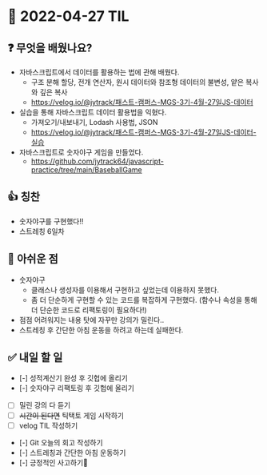 # 📅 2022-04-27 TIL

## ❓ 무엇을 배웠나요?
- 자바스크립트에서 데이터를 활용하는 법에 관해 배웠다.
  - 구조 분해 할당, 전개 연산자, 원시 데이터와 참조형 데이터의 불변성, 얕은 복사와 깊은 복사
  - https://velog.io/@jytrack/패스트-캠퍼스-MGS-3기-4월-27일JS-데이터
- 실습을 통해 자바스크립트 데이터 활용법을 익혔다.
  - 가져오기/내보내기, Lodash 사용법, JSON
  - https://velog.io/@jytrack/패스트-캠퍼스-MGS-3기-4월-27일JS-데이터-실습
- 자바스크립트로 숫자야구 게임을 만들었다.
  - https://github.com/jytrack64/javascript-practice/tree/main/BaseballGame

## 👍 칭찬
- 숫자야구를 구현했다!!
- 스트레칭 6일차

## 🥲 아쉬운 점
- 숫자야구
  - 클래스나 생성자를 이용해서 구현하고 싶었는데 이용하지 못했다.
  - 좀 더 단순하게 구현할 수 있는 코드를 복잡하게 구현했다. (함수나 속성을 통해 더 단순한 코드로 리팩토링이 필요하다!)
- 점점 어려워지는 내용 탓에 자꾸만 강의가 밀린다..
- 스트레칭 후 간단한 아침 운동을 하려고 하는데 실패한다.

## ✅ 내일 할 일
- [-] 성적계산기 완성 후 깃헙에 올리기
- [-] 숫자야구 리팩토링 후 깃헙에 올리기
- [ ] 밀린 강의 다 듣기
- [ ] ~~시간이 된다면~~ 틱택토 게임 시작하기
- [ ] velog TIL 작성하기
- [-] Git 오늘의 회고 작성하기
- [-] 스트레칭과 간단한 아침 운동하기
- [-] 긍정적인 사고하기🙂
